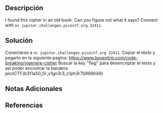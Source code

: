 ## Descripción 
I found this cipher in an old book. Can you figure out what it says? Connect with `nc jupiter.challenges.picoctf.org 32411`.
## Solución
Conectarse a `nc jupiter.challenges.picoctf.org 32411`.
Copiar el texto y pegarlo en la siguiente pagina:
https://www.boxentriq.com/code-breaking/vigenere-cipher
Buscar la key "flag" para desencriptar el texto y así poder encontrar la bandera
picoCTF{b311a50_0r_v1gn3r3_c1ph3r7b996649}
## Notas Adicionales 
## Referencias


